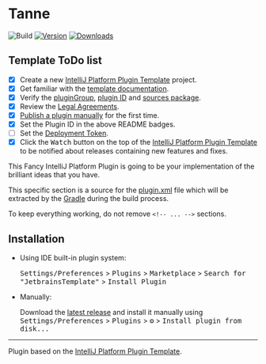 # Tanne

![Build](https://github.com/Emonadeo/Tanne/workflows/Build/badge.svg)
[![Version](https://img.shields.io/jetbrains/plugin/v/16840.svg)](https://plugins.jetbrains.com/plugin/16840)
[![Downloads](https://img.shields.io/jetbrains/plugin/d/16840.svg)](https://plugins.jetbrains.com/plugin/16840)

## Template ToDo list
- [x] Create a new [IntelliJ Platform Plugin Template][template] project.
- [X] Get familiar with the [template documentation][template].
- [X] Verify the [pluginGroup](./gradle.properties), [plugin ID](./src/main/resources/META-INF/plugin.xml) and [sources package](./src/main/kotlin).
- [X] Review the [Legal Agreements](https://plugins.jetbrains.com/docs/marketplace/legal-agreements.html).
- [X] [Publish a plugin manually](https://plugins.jetbrains.com/docs/intellij/publishing-plugin.html?from=IJPluginTemplate) for the first time.
- [X] Set the Plugin ID in the above README badges.
- [ ] Set the [Deployment Token](https://plugins.jetbrains.com/docs/marketplace/plugin-upload.html).
- [X] Click the <kbd>Watch</kbd> button on the top of the [IntelliJ Platform Plugin Template][template] to be notified about releases containing new features and fixes.

<!-- Plugin description -->
This Fancy IntelliJ Platform Plugin is going to be your implementation of the brilliant ideas that you have.

This specific section is a source for the [plugin.xml](/src/main/resources/META-INF/plugin.xml) file which will be extracted by the [Gradle](/build.gradle.kts) during the build process.

To keep everything working, do not remove `<!-- ... -->` sections. 
<!-- Plugin description end -->

## Installation

- Using IDE built-in plugin system:
  
  <kbd>Settings/Preferences</kbd> > <kbd>Plugins</kbd> > <kbd>Marketplace</kbd> > <kbd>Search for "JetbrainsTemplate"</kbd> >
  <kbd>Install Plugin</kbd>
  
- Manually:

  Download the [latest release](https://github.com/Emonadeo/JetbrainsTemplate/releases/latest) and install it manually using
  <kbd>Settings/Preferences</kbd> > <kbd>Plugins</kbd> > <kbd>⚙️</kbd> > <kbd>Install plugin from disk...</kbd>


---
Plugin based on the [IntelliJ Platform Plugin Template][template].

[template]: https://github.com/JetBrains/intellij-platform-plugin-template
